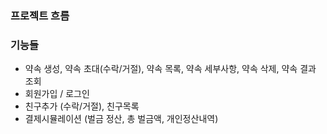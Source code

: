 ### 프로젝트 흐름

### 기능들
- 약속 생성, 약속 초대(수락/거절), 약속 목록, 약속 세부사항, 약속 삭제, 약속 결과 조회  
- 회원가입 / 로그인
- 친구추가 (수락/거절), 친구목록
- 결제시뮬레이션 (벌금 정산, 총 벌금액, 개인정산내역)
